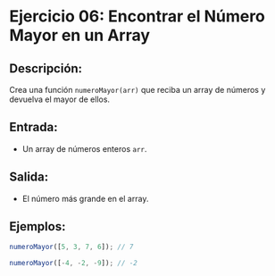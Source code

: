 # Ejercicio 06: Encontrar el Número Mayor en un Array

## Descripción:
Crea una función `numeroMayor(arr)` que reciba un array de números y devuelva el mayor de ellos.

## Entrada:
- Un array de números enteros `arr`.

## Salida:
- El número más grande en el array.

## Ejemplos:

```javascript
numeroMayor([5, 3, 7, 6]); // 7

numeroMayor([-4, -2, -9]); // -2
```